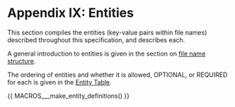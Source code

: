 # Appendix IX: Entities

This section compiles the entities (key-value pairs within file names) described throughout this
specification, and describes each.

A general introduction to entities is given in the section on
[file name structure](../02-common-principles.md#file-name-structure).

The ordering of entities and whether it is allowed, OPTIONAL, or REQUIRED for
each is given in the [Entity Table](04-entity-table.md).

<!--
  This section is autogenerated based on the src/schema.  DO NOT EDIT DIRECTLY.
  Follow https://github.com/bids-standard/bids-specification/blob/master/CONTRIBUTING.md#updating-the-schema
-->
{{ MACROS___make_entity_definitions() }}
